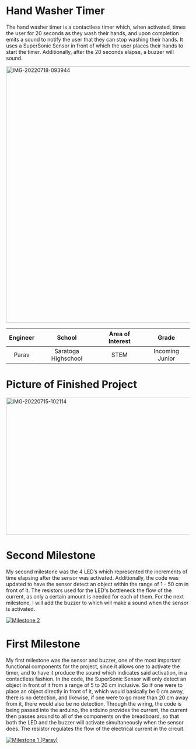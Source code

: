 ﻿# Hand Washer Timer
The hand washer timer is a contactless timer which, when activated, times the user for 20 seconds as they wash their hands, and upon completion emits a sound to notify the user that they can stop washing their hands. It uses a SuperSonic Sensor in front of which the user places their hands to start the timer. Additionally, after the 20 seconds elapse, a buzzer will sound. 

<a href="https://ibb.co/rwz22pD"><img src="https://i.ibb.co/tJvpp2V/IMG-20220718-093944.jpg" alt="IMG-20220718-093944" border="0" height="700" width = "570"></a><br />

| **Engineer** | **School** | **Area of Interest** | **Grade** |
|:--:|:--:|:--:|:--:|
| Parav | Saratoga Highschool | STEM | Incoming Junior

# Picture of Finished Project
<a href="https://ibb.co/41gj0Z8"><img src="https://i.ibb.co/fDGCTYk/IMG-20220715-102114.jpg" alt="IMG-20220715-102114" border="0" height="375" width = "570"></a><br />

# Second Milestone
My second milestone was the 4 LED’s which represented the increments of time elapsing after the sensor was activated. Additionally, the code was updated to have the sensor detect an object within the range of 1 - 50 cm in front of it. The resistors used for the LED's bottleneck the flow of the current, as only a certain amount is needed for each of them. For the next milestone, I will add the buzzer to which will make a sound when the sensor is activated. 

[![Milestone 2 ](https://res.cloudinary.com/marcomontalbano/image/upload/v1657819855/video_to_markdown/images/youtube--J1Wg8NqKBLo-c05b58ac6eb4c4700831b2b3070cd403.jpg)](https://youtu.be/J1Wg8NqKBLo "Milestone 2 ")
# First Milestone
  

My first milestone was the sensor and buzzer, one of the most important functional components for the project, since it allows one to activate the timer, and to have it produce the sound which indicates said activation, in a contactless fashion. In the code, the SuperSonic Sensor will only detect an object in front of it from a range of 5 to 20 cm inclusive. So if one were to place an object directly in front of it, which would basically be 0 cm away, there is no detection, and likewise, if one were to go more than 20 cm away from it, there would also be no detection. Through the wiring, the code is being passed into the arduino, the arduino provides the current, the current then passes around to all of the components on the breadboard, so that both the LED and the buzzer will activate simultaneously when the sensor does. The resistor regulates the flow of the electrical current in the circuit.



[![Milestone 1 (Parav)](https://res.cloudinary.com/marcomontalbano/image/upload/v1657557884/video_to_markdown/images/youtube--G_ayPi7pqe0-c05b58ac6eb4c4700831b2b3070cd403.jpg)](https://www.youtube.com/watch?v=G_ayPi7pqe0 "Milestone 1 (Parav)")
